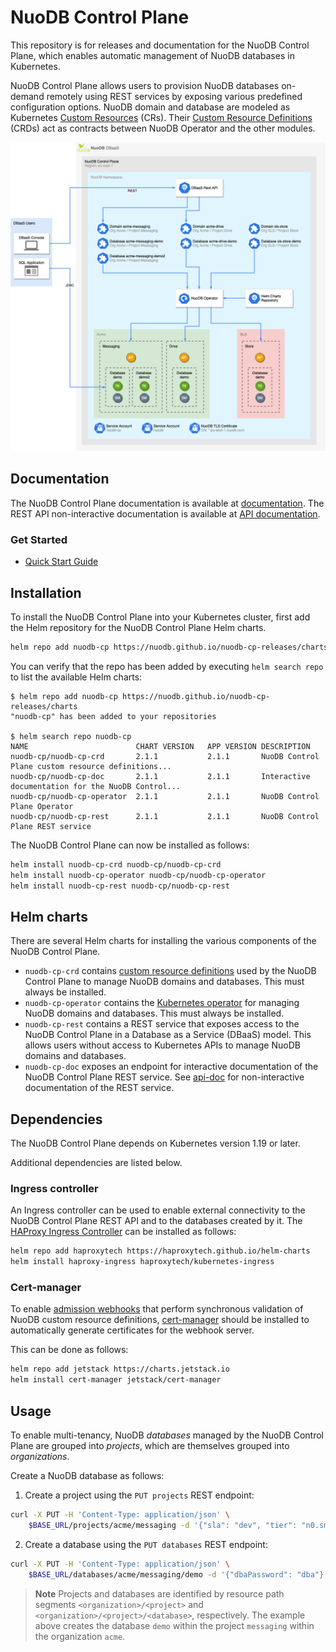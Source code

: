 # NuoDB Control Plane

This repository is for releases and documentation for the NuoDB Control Plane, which enables automatic management of NuoDB databases in Kubernetes.

NuoDB Control Plane allows users to provision NuoDB databases on-demand remotely using REST services by exposing various predefined configuration options.
NuoDB domain and database are modeled as Kubernetes [Custom Resources][1] (CRs).
Their [Custom Resource Definitions][2] (CRDs) act as contracts between NuoDB Operator and the other modules.

![nuodb-control-plane-overview](docs/images/overview.png)

## Documentation

The NuoDB Control Plane documentation is available at [documentation](https://nuodb.github.io/nuodb-cp-docs/).
The REST API non-interactive documentation is available at [API documentation][3].

### Get Started

- [Quick Start Guide](https://nuodb.github.io/nuodb-cp-docs/docs/getting-started/deploy-nuodb-control-plane/)

## Installation

To install the NuoDB Control Plane into your Kubernetes cluster, first add the Helm repository for the NuoDB Control Plane Helm charts.

```sh
helm repo add nuodb-cp https://nuodb.github.io/nuodb-cp-releases/charts
```

You can verify that the repo has been added by executing `helm search repo` to list the available Helm charts:

```console
$ helm repo add nuodb-cp https://nuodb.github.io/nuodb-cp-releases/charts
"nuodb-cp" has been added to your repositories

$ helm search repo nuodb-cp
NAME                      	CHART VERSION	APP VERSION	DESCRIPTION
nuodb-cp/nuodb-cp-crd     	2.1.1        	2.1.1      	NuoDB Control Plane custom resource definitions...
nuodb-cp/nuodb-cp-doc     	2.1.1        	2.1.1      	Interactive documentation for the NuoDB Control...
nuodb-cp/nuodb-cp-operator	2.1.1        	2.1.1      	NuoDB Control Plane Operator
nuodb-cp/nuodb-cp-rest    	2.1.1        	2.1.1      	NuoDB Control Plane REST service
```

The NuoDB Control Plane can now be installed as follows:

```sh
helm install nuodb-cp-crd nuodb-cp/nuodb-cp-crd
helm install nuodb-cp-operator nuodb-cp/nuodb-cp-operator
helm install nuodb-cp-rest nuodb-cp/nuodb-cp-rest
```

## Helm charts

There are several Helm charts for installing the various components of the NuoDB Control Plane.

- `nuodb-cp-crd` contains [custom resource definitions](https://kubernetes.io/docs/tasks/extend-kubernetes/custom-resources/custom-resource-definitions/) used by the NuoDB Control Plane to manage NuoDB domains and databases.
This must always be installed.
- `nuodb-cp-operator` contains the [Kubernetes operator](https://kubernetes.io/docs/concepts/extend-kubernetes/operator/) for managing NuoDB domains and databases.
This must always be installed.
- `nuodb-cp-rest` contains a REST service that exposes access to the NuoDB Control Plane in a Database as a Service (DBaaS) model.
This allows users without access to Kubernetes APIs to manage NuoDB domains and databases.
- `nuodb-cp-doc` exposes an endpoint for interactive documentation of the NuoDB Control Plane REST service.
See [api-doc](https://nuodb.github.io/nuodb-cp-releases/api-doc) for non-interactive documentation of the REST service.

## Dependencies

The NuoDB Control Plane depends on Kubernetes version 1.19 or later.

Additional dependencies are listed below.

### Ingress controller

An Ingress controller can be used to enable external connectivity to the NuoDB Control Plane REST API and to the databases created by it.
The [HAProxy Ingress Controller](https://github.com/haproxytech/kubernetes-ingress) can be installed as follows:

```sh
helm repo add haproxytech https://haproxytech.github.io/helm-charts
helm install haproxy-ingress haproxytech/kubernetes-ingress
```

### Cert-manager

To enable [admission webhooks](https://kubernetes.io/docs/reference/access-authn-authz/extensible-admission-controllers/) that perform synchronous validation of NuoDB custom resource definitions, [cert-manager](https://github.com/cert-manager/cert-manager) should be installed to automatically generate certificates for the webhook server.

This can be done as follows:

```sh
helm repo add jetstack https://charts.jetstack.io
helm install cert-manager jetstack/cert-manager
```

## Usage

To enable multi-tenancy, NuoDB _databases_ managed by the NuoDB Control Plane are grouped into _projects_, which are themselves grouped into _organizations_.

Create a NuoDB database as follows:

1. Create a project using the `PUT projects` REST endpoint:

```sh
curl -X PUT -H 'Content-Type: application/json' \
    $BASE_URL/projects/acme/messaging -d '{"sla": "dev", "tier": "n0.small"}'
```

2. Create a database using the `PUT databases` REST endpoint:

```sh
curl -X PUT -H 'Content-Type: application/json' \
    $BASE_URL/databases/acme/messaging/demo -d '{"dbaPassword": "dba"}'
```

>**Note**
> Projects and databases are identified by resource path segments `<organization>/<project>` and `<organization>/<project>/<database>`, respectively. The example above creates the database `demo` within the project `messaging` within the organization `acme`.

[1]: https://kubernetes.io/docs/concepts/extend-kubernetes/api-extension/custom-resources/#custom-resources
[2]: https://kubernetes.io/docs/concepts/extend-kubernetes/api-extension/custom-resources/#customresourcedefinitions
[3]: https://nuodb.github.io/nuodb-cp-releases/api-doc
